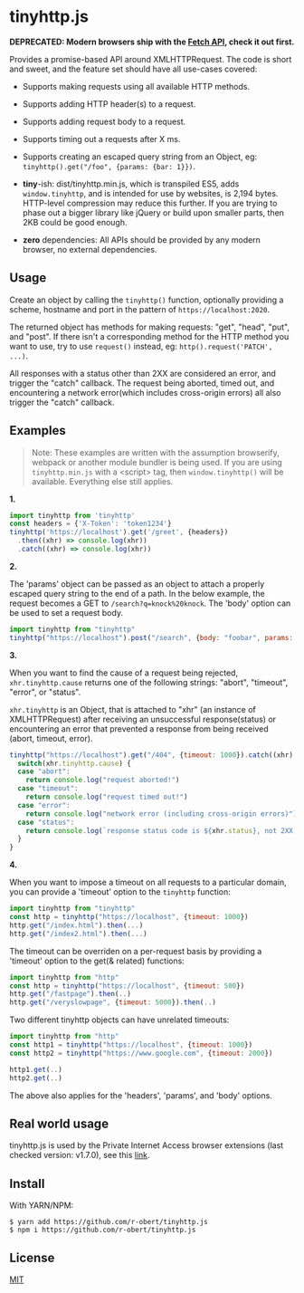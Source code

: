 # tinyhttp.js

**DEPRECATED: Modern browsers ship with the [Fetch API](https://developer.mozilla.org/en-US/docs/Web/API/Fetch_API), check it out first.**

Provides a promise-based API around XMLHTTPRequest. The code is short and sweet,
and the feature set should have all use-cases covered:

* Supports making requests using all available HTTP methods.

* Supports adding HTTP header(s) to a request.

* Supports adding request body to a request.

* Supports timing out a requests after X ms.

* Supports creating an escaped query string from an Object, eg:
  `tinyhttp().get("/foo", {params: {bar: 1}})`.

* **tiny**-ish: dist/tinyhttp.min.js, which is transpiled ES5, adds `window.tinyhttp`, and is intended for use by websites,
  is 2,194 bytes. HTTP-level compression may reduce this further. If you are trying to phase out a bigger library like
  jQuery or build upon smaller parts, then 2KB could be good enough.

* **zero** dependencies: All APIs should be provided by any modern browser,
  no external dependencies.

## Usage

Create an object by calling the `tinyhttp()` function, optionally providing a scheme, hostname
and port in the pattern of `https://localhost:2020`.

The returned object has methods for making requests: "get", "head", "put", and "post".
If there isn't a corresponding method for the HTTP method you want to use, try
to use `request()` instead, eg: `http().request('PATCH', ...)`.

All responses with a status other than 2XX are considered an error, and trigger
the "catch" callback. The request being aborted, timed out, and encountering a
network error(which includes cross-origin errors) all also trigger the "catch"
callback.

## Examples

> Note: These examples are written with the assumption browserify, webpack or another module
> bundler is being used. If you are using `tinyhttp.min.js` with a &lt;script&gt; tag, then
> `window.tinyhttp()` will be available. Everything else still applies.

__1.__

```js
import tinyhttp from 'tinyhttp'
const headers = {'X-Token': 'token1234'}
tinyhttp('https://localhost').get('/greet', {headers})
  .then((xhr) => console.log(xhr))
  .catch((xhr) => console.log(xhr))
```

__2.__

The 'params' object can be passed as an object to attach a properly escaped query string
to the end of a path. In the below example, the request becomes a GET to `/search?q=knock%20knock`.
The 'body' option can be used to set a request body.

```js
import tinyhttp from "tinyhttp"
tinyhttp("https://localhost").post("/search", {body: "foobar", params: {q: "knock knock"}})
```

__3.__

When you want to find the cause of a request being rejected, `xhr.tinyhttp.cause`
returns one of the following strings: "abort", "timeout", "error", or "status".

`xhr.tinyhttp` is an Object, that is attached to "xhr" (an instance of XMLHTTPRequest) after
receiving an unsuccessful response(status) or encountering an error that prevented a
response from being received (abort, timeout, error).

```js
tinyhttp("https://localhost").get("/404", {timeout: 1000}).catch((xhr) => {
  switch(xhr.tinyhttp.cause) {
  case "abort":
    return console.log("request aborted!")
  case "timeout":
    return console.log("request timed out!")
  case "error":
    return console.log("network error (including cross-origin errors)")
  case "status":
    return console.log(`response status code is ${xhr.status}, not 2XX!`)
  }
}
```

__4.__

When you want to impose a timeout on all requests to a particular domain, you can provide a
'timeout' option to the `tinyhttp` function:

```js
import tinyhttp from "tinyhttp"
const http = tinyhttp("https://localhost", {timeout: 1000})
http.get("/index.html").then(...)
http.get("/index2.html").then(...)
```

The timeout can be overriden on a per-request basis by providing a 'timeout' option
to the get(& related) functions:

```js
import tinyhttp from "http"
const http = tinyhttp("https://localhost", {timeout: 500})
http.get("/fastpage").then(..)
http.get("/veryslowpage", {timeout: 5000}).then(..)
```

Two different tinyhttp objects can have unrelated timeouts:

```js
import tinyhttp from "http"
const http1 = tinyhttp("https://localhost", {timeout: 1000})
const http2 = tinyhttp("https://www.google.com", {timeout: 2000})

http1.get(..)
http2.get(..)
```

The above also applies for the 'headers', 'params', and 'body' options.

## Real world usage

tinyhttp.js is used by the Private Internet Access browser extensions
(last checked version: v1.7.0), see this [link](https://github.com/pia-foss/extension-chrome/blob/7530fb78ca23aff8f5874f740cbb4dc4af8cacef/package.json#L49).

## Install

With YARN/NPM:

    $ yarn add https://github.com/r-obert/tinyhttp.js
    $ npm i https://github.com/r-obert/tinyhttp.js

## License

[MIT](./LICENSE.txt)

